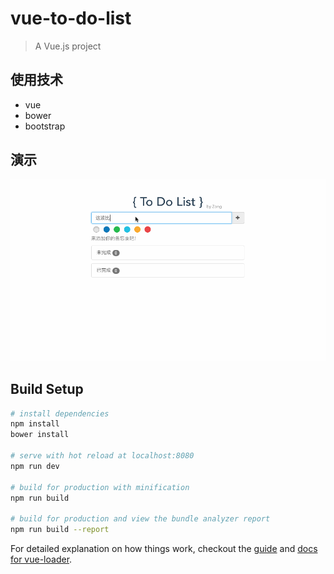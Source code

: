 # vue-to-do-list

> A Vue.js project

## 使用技术

* vue
* bower
* bootstrap

## 演示

![demo](demo2.gif)

## Build Setup

``` bash
# install dependencies
npm install
bower install

# serve with hot reload at localhost:8080
npm run dev

# build for production with minification
npm run build

# build for production and view the bundle analyzer report
npm run build --report
```

For detailed explanation on how things work, checkout the [guide](http://vuejs-templates.github.io/webpack/) and [docs for vue-loader](http://vuejs.github.io/vue-loader).
